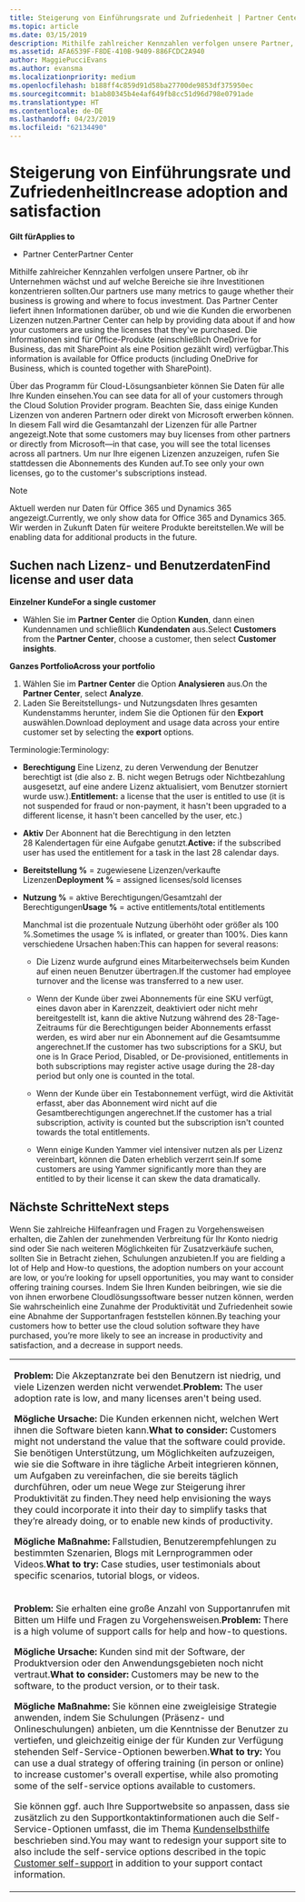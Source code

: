 ```yaml
---
title: Steigerung von Einführungsrate und Zufriedenheit | Partner Center
ms.topic: article
ms.date: 03/15/2019
description: Mithilfe zahlreicher Kennzahlen verfolgen unsere Partner, ob ihr Unternehmen wächst und auf welche Bereiche sie ihre Investitionen konzentrieren sollten. Das Partner Center liefert ihnen Informationen darüber, ob und wie die Kunden die erworbenen Lizenzen nutzen.
ms.assetid: AFA6539F-F8DE-410B-9409-886FCDC2A940
author: MaggiePucciEvans
ms.author: evansma
ms.localizationpriority: medium
ms.openlocfilehash: b188ff4c859d91d58ba27700de9853df375950ec
ms.sourcegitcommit: b1ab80345b4e4af649fb8cc51d96d798e0791ade
ms.translationtype: HT
ms.contentlocale: de-DE
ms.lasthandoff: 04/23/2019
ms.locfileid: "62134490"
---
```

# <a name="increase-adoption-and-satisfaction"></a><span data-ttu-id="c541c-104">Steigerung von Einführungsrate und Zufriedenheit</span><span class="sxs-lookup"><span data-stu-id="c541c-104">Increase adoption and satisfaction</span></span>

<span data-ttu-id="c541c-105">**Gilt für**</span><span class="sxs-lookup"><span data-stu-id="c541c-105">**Applies to**</span></span>

-  <span data-ttu-id="c541c-106">Partner Center</span><span class="sxs-lookup"><span data-stu-id="c541c-106">Partner Center</span></span>

<span data-ttu-id="c541c-107">Mithilfe zahlreicher Kennzahlen verfolgen unsere Partner, ob ihr Unternehmen wächst und auf welche Bereiche sie ihre Investitionen konzentrieren sollten.</span><span class="sxs-lookup"><span data-stu-id="c541c-107">Our partners use many metrics to gauge whether their business is growing and where to focus investment.</span></span> <span data-ttu-id="c541c-108">Das Partner Center liefert ihnen Informationen darüber, ob und wie die Kunden die erworbenen Lizenzen nutzen.</span><span class="sxs-lookup"><span data-stu-id="c541c-108">Partner Center can help by providing data about if and how your customers are using the licenses that they've purchased.</span></span> <span data-ttu-id="c541c-109">Die Informationen sind für Office-Produkte (einschließlich OneDrive for Business, das mit SharePoint als eine Position gezählt wird) verfügbar.</span><span class="sxs-lookup"><span data-stu-id="c541c-109">This information is available for Office products (including OneDrive for Business, which is counted together with SharePoint).</span></span>

<span data-ttu-id="c541c-110">Über das Programm für Cloud-Lösungsanbieter können Sie Daten für alle Ihre Kunden einsehen.</span><span class="sxs-lookup"><span data-stu-id="c541c-110">You can see data for all of your customers through the Cloud Solution Provider program.</span></span> <span data-ttu-id="c541c-111">Beachten Sie, dass einige Kunden Lizenzen von anderen Partnern oder direkt von Microsoft erwerben können. In diesem Fall wird die Gesamtanzahl der Lizenzen für alle Partner angezeigt.</span><span class="sxs-lookup"><span data-stu-id="c541c-111">Note that some customers may buy licenses from other partners or directly from Microsoft—in that case, you will see the total licenses across all partners.</span></span> <span data-ttu-id="c541c-112">Um nur Ihre eigenen Lizenzen anzuzeigen, rufen Sie stattdessen die Abonnements des Kunden auf.</span><span class="sxs-lookup"><span data-stu-id="c541c-112">To see only your own licenses, go to the customer's subscriptions instead.</span></span>

> [!NOTE]  
>  <span data-ttu-id="c541c-113">Aktuell werden nur Daten für Office 365 und Dynamics 365 angezeigt.</span><span class="sxs-lookup"><span data-stu-id="c541c-113">Currently, we only show data for Office 365 and Dynamics 365.</span></span> <span data-ttu-id="c541c-114">Wir werden in Zukunft Daten für weitere Produkte bereitstellen.</span><span class="sxs-lookup"><span data-stu-id="c541c-114">We will be enabling data for additional products in the future.</span></span>

## <a name="find-license-and-user-data"></a><span data-ttu-id="c541c-115">Suchen nach Lizenz- und Benutzerdaten</span><span class="sxs-lookup"><span data-stu-id="c541c-115">Find license and user data</span></span>


<span data-ttu-id="c541c-116">**Einzelner Kunde**</span><span class="sxs-lookup"><span data-stu-id="c541c-116">**For a single customer**</span></span>

-   <span data-ttu-id="c541c-117">Wählen Sie im **Partner Center** die Option **Kunden**, dann einen Kundennamen und schließlich **Kundendaten** aus.</span><span class="sxs-lookup"><span data-stu-id="c541c-117">Select **Customers** from the **Partner Center**, choose a customer, then select **Customer insights**.</span></span>

<span data-ttu-id="c541c-118">**Ganzes Portfolio**</span><span class="sxs-lookup"><span data-stu-id="c541c-118">**Across your portfolio**</span></span>

1.  <span data-ttu-id="c541c-119">Wählen Sie im **Partner Center** die Option **Analysieren** aus.</span><span class="sxs-lookup"><span data-stu-id="c541c-119">On the **Partner Center**, select **Analyze**.</span></span>
2.  <span data-ttu-id="c541c-120">Laden Sie Bereitstellungs- und Nutzungsdaten Ihres gesamten Kundenstamms herunter, indem Sie die Optionen für den **Export** auswählen.</span><span class="sxs-lookup"><span data-stu-id="c541c-120">Download deployment and usage data across your entire customer set by selecting the **export** options.</span></span>

<span data-ttu-id="c541c-121">Terminologie:</span><span class="sxs-lookup"><span data-stu-id="c541c-121">Terminology:</span></span>

-   <span data-ttu-id="c541c-122">**Berechtigung** Eine Lizenz, zu deren Verwendung der Benutzer berechtigt ist (die also z. B. nicht wegen Betrugs oder Nichtbezahlung ausgesetzt, auf eine andere Lizenz aktualisiert, vom Benutzer storniert wurde usw.).</span><span class="sxs-lookup"><span data-stu-id="c541c-122">**Entitlement:** a license that the user is entitled to use (it is not suspended for fraud or non-payment, it hasn't been upgraded to a different license, it hasn't been cancelled by the user, etc.)</span></span>

-   <span data-ttu-id="c541c-123">**Aktiv** Der Abonnent hat die Berechtigung in den letzten 28 Kalendertagen für eine Aufgabe genutzt.</span><span class="sxs-lookup"><span data-stu-id="c541c-123">**Active:** if the subscribed user has used the entitlement for a task in the last 28 calendar days.</span></span>

-   <span data-ttu-id="c541c-124">**Bereitstellung %** = zugewiesene Lizenzen/verkaufte Lizenzen</span><span class="sxs-lookup"><span data-stu-id="c541c-124">**Deployment %** = assigned licenses/sold licenses</span></span>

-   <span data-ttu-id="c541c-125">**Nutzung %** = aktive Berechtigungen/Gesamtzahl der Berechtigungen</span><span class="sxs-lookup"><span data-stu-id="c541c-125">**Usage %** = active entitlements/total entitlements</span></span>

    <span data-ttu-id="c541c-126">Manchmal ist die prozentuale Nutzung überhöht oder größer als 100 %.</span><span class="sxs-lookup"><span data-stu-id="c541c-126">Sometimes the usage % is inflated, or greater than 100%.</span></span> <span data-ttu-id="c541c-127">Dies kann verschiedene Ursachen haben:</span><span class="sxs-lookup"><span data-stu-id="c541c-127">This can happen for several reasons:</span></span>

    -   <span data-ttu-id="c541c-128">Die Lizenz wurde aufgrund eines Mitarbeiterwechsels beim Kunden auf einen neuen Benutzer übertragen.</span><span class="sxs-lookup"><span data-stu-id="c541c-128">If the customer had employee turnover and the license was transferred to a new user.</span></span>

    -   <span data-ttu-id="c541c-129">Wenn der Kunde über zwei Abonnements für eine SKU verfügt, eines davon aber in Karenzzeit, deaktiviert oder nicht mehr bereitgestellt ist, kann die aktive Nutzung während des 28-Tage-Zeitraums für die Berechtigungen beider Abonnements erfasst werden, es wird aber nur ein Abonnement auf die Gesamtsumme angerechnet.</span><span class="sxs-lookup"><span data-stu-id="c541c-129">If the customer has two subscriptions for a SKU, but one is In Grace Period, Disabled, or De-provisioned, entitlements in both subscriptions may register active usage during the 28-day period but only one is counted in the total.</span></span>

    -   <span data-ttu-id="c541c-130">Wenn der Kunde über ein Testabonnement verfügt, wird die Aktivität erfasst, aber das Abonnement wird nicht auf die Gesamtberechtigungen angerechnet.</span><span class="sxs-lookup"><span data-stu-id="c541c-130">If the customer has a trial subscription, activity is counted but the subscription isn't counted towards the total entitlements.</span></span>

    -   <span data-ttu-id="c541c-131">Wenn einige Kunden Yammer viel intensiver nutzen als per Lizenz vereinbart, können die Daten erheblich verzerrt sein.</span><span class="sxs-lookup"><span data-stu-id="c541c-131">If some customers are using Yammer significantly more than they are entitled to by their license it can skew the data dramatically.</span></span>

## <a name="next-steps"></a><span data-ttu-id="c541c-132">Nächste Schritte</span><span class="sxs-lookup"><span data-stu-id="c541c-132">Next steps</span></span>


<span data-ttu-id="c541c-133">Wenn Sie zahlreiche Hilfeanfragen und Fragen zu Vorgehensweisen erhalten, die Zahlen der zunehmenden Verbreitung für Ihr Konto niedrig sind oder Sie nach weiteren Möglichkeiten für Zusatzverkäufe suchen, sollten Sie in Betracht ziehen, Schulungen anzubieten.</span><span class="sxs-lookup"><span data-stu-id="c541c-133">If you are fielding a lot of Help and How-to questions, the adoption numbers on your account are low, or you’re looking for upsell opportunities, you may want to consider offering training courses.</span></span> <span data-ttu-id="c541c-134">Indem Sie Ihren Kunden beibringen, wie sie die von ihnen erworbene Cloudlösungssoftware besser nutzen können, werden Sie wahrscheinlich eine Zunahme der Produktivität und Zufriedenheit sowie eine Abnahme der Supportanfragen feststellen können.</span><span class="sxs-lookup"><span data-stu-id="c541c-134">By teaching your customers how to better use the cloud solution software they have purchased, you’re more likely to see an increase in productivity and satisfaction, and a decrease in support needs.</span></span>

<table>
<colgroup>
<col width="100%" />
</colgroup>
<tbody>
<tr class="odd">
<td><p><span data-ttu-id="c541c-135"><strong>Problem:</strong> Die Akzeptanzrate bei den Benutzern ist niedrig, und viele Lizenzen werden nicht verwendet.</span><span class="sxs-lookup"><span data-stu-id="c541c-135"><strong>Problem:</strong> The user adoption rate is low, and many licenses aren&#39;t being used.</span></span></p>
<p><span data-ttu-id="c541c-136"><strong>Mögliche Ursache:</strong> Die Kunden erkennen nicht, welchen Wert ihnen die Software bieten kann.</span><span class="sxs-lookup"><span data-stu-id="c541c-136"><strong>What to consider:</strong> Customers might not understand the value that the software could provide.</span></span> <span data-ttu-id="c541c-137">Sie benötigen Unterstützung, um Möglichkeiten aufzuzeigen, wie sie die Software in ihre tägliche Arbeit integrieren können, um Aufgaben zu vereinfachen, die sie bereits täglich durchführen, oder um neue Wege zur Steigerung ihrer Produktivität zu finden.</span><span class="sxs-lookup"><span data-stu-id="c541c-137">They need help envisioning the ways they could incorporate it into their day to simplify tasks that they’re already doing, or to enable new kinds of productivity.</span></span></p>
<p><span data-ttu-id="c541c-138"><strong>Mögliche Maßnahme:</strong> Fallstudien, Benutzerempfehlungen zu bestimmten Szenarien, Blogs mit Lernprogrammen oder Videos.</span><span class="sxs-lookup"><span data-stu-id="c541c-138"><strong>What to try:</strong> Case studies, user testimonials about specific scenarios, tutorial blogs, or videos.</span></span></p></td>
</tr>
<tr class="even">
<td><p><span data-ttu-id="c541c-139"><strong>Problem:</strong> Sie erhalten eine große Anzahl von Supportanrufen mit Bitten um Hilfe und Fragen zu Vorgehensweisen.</span><span class="sxs-lookup"><span data-stu-id="c541c-139"><strong>Problem:</strong> There is a high volume of support calls for help and how-to questions.</span></span></p>
<p><span data-ttu-id="c541c-140"><strong>Mögliche Ursache:</strong> Kunden sind mit der Software, der Produktversion oder den Anwendungsgebieten noch nicht vertraut.</span><span class="sxs-lookup"><span data-stu-id="c541c-140"><strong>What to consider:</strong> Customers may be new to the software, to the product version, or to their task.</span></span></p>
<p><span data-ttu-id="c541c-141"><strong>Mögliche Maßnahme:</strong> Sie können eine zweigleisige Strategie anwenden, indem Sie Schulungen (Präsenz- und Onlineschulungen) anbieten, um die Kenntnisse der Benutzer zu vertiefen, und gleichzeitig einige der für Kunden zur Verfügung stehenden Self-Service-Optionen bewerben.</span><span class="sxs-lookup"><span data-stu-id="c541c-141"><strong>What to try:</strong> You can use a dual strategy of offering training (in person or online) to increase customer&#39;s overall expertise, while also promoting some of the self-service options available to customers.</span></span></p>
<p><span data-ttu-id="c541c-142">Sie können ggf. auch Ihre Supportwebsite so anpassen, dass sie zusätzlich zu den Supportkontaktinformationen auch die Self-Service-Optionen umfasst, die im Thema <a href="customer-self-support.md" data-raw-source="[Customer self-support](customer-self-support.md)">Kundenselbsthilfe</a> beschrieben sind.</span><span class="sxs-lookup"><span data-stu-id="c541c-142">You may want to redesign your support site to also include the self-service options described in the topic <a href="customer-self-support.md" data-raw-source="[Customer self-support](customer-self-support.md)">Customer self-support</a> in addition to your support contact information.</span></span></p></td>
</tr>
</tbody>
</table>

 

 

 




